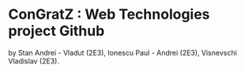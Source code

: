 # ConGratZ : Web Technologies project Github
by Stan Andrei - Vladut (2E3), Ionescu Paul - Andrei (2E3), Visnevschi Vladislav (2E3).
